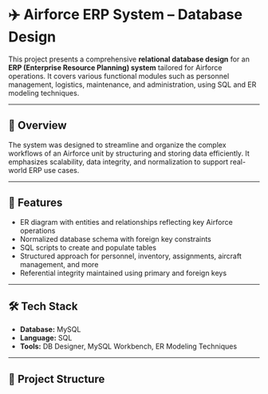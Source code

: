 # ✈️ Airforce ERP System – Database Design

This project presents a comprehensive **relational database design** for an **ERP (Enterprise Resource Planning) system** tailored for Airforce operations. It covers various functional modules such as personnel management, logistics, maintenance, and administration, using SQL and ER modeling techniques.

---

## 📘 Overview

The system was designed to streamline and organize the complex workflows of an Airforce unit by structuring and storing data efficiently. It emphasizes scalability, data integrity, and normalization to support real-world ERP use cases.

---

## 🧱 Features

- ER diagram with entities and relationships reflecting key Airforce operations
- Normalized database schema with foreign key constraints
- SQL scripts to create and populate tables
- Structured approach for personnel, inventory, assignments, aircraft management, and more
- Referential integrity maintained using primary and foreign keys

---

## 🛠️ Tech Stack

- **Database:** MySQL  
- **Language:** SQL  
- **Tools:** DB Designer, MySQL Workbench, ER Modeling Techniques  

---

## 📁 Project Structure

